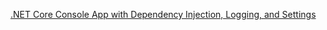 [.NET Core Console App with Dependency Injection, Logging, and Settings](https://www.youtube.com/watch?v=GAOCe-2nXqc)
